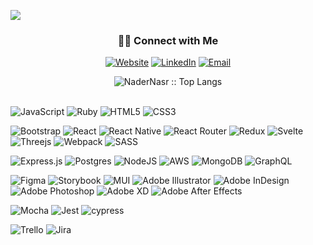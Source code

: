![](https://hit.yhype.me/github/profile?user_id=35424606)
<h3 align="center"> 🤝🏻 Connect with Me </h3>

<p align="center">
<a href="https://www.nadernasr.ca" target="_blank"><img alt="Website" src="https://img.shields.io/badge/Website-www.nadernasr.ca-blue?style=flat&logo=google-chrome"></a>
<a href="https://www.linkedin.com/in/nnasr/" target="_blank"><img alt="LinkedIn" src="https://img.shields.io/badge/LinkedIn-@nnasr-blue?style=flat&logo=linkedin"></a>
<!-- <a href="https://stackoverflow.com/users/8519896/anand-mainali?tab=profile" target="_blank"><img alt="Stack Overflow" src="https://img.shields.io/badge/Stackoverflow-Anand%20Mainali-blue?style=flat&logo=stackoverflow"></a> -->
<a href="mailto:nadernasr7@gmail.com"><img alt="Email" src="https://img.shields.io/badge/Email-nadernasr7@gmail.com-blue?style=flat&logo=gmail"></a>
</p>

<div align="center">
<img src="https://github-readme-stats.vercel.app/api/top-langs/?username=NaderNasr&langs_count=10&theme=tokyonight&layout=compact" alt="NaderNasr :: Top Langs" />
</div>

<br/>

![JavaScript](https://img.shields.io/badge/javascript-%23323330.svg?style=for-the-badge&logo=javascript&logoColor=%23F7DF1E)
![Ruby](https://img.shields.io/badge/ruby-%23CC342D.svg?style=for-the-badge&logo=ruby&logoColor=white)
![HTML5](https://img.shields.io/badge/html5-%23E34F26.svg?style=for-the-badge&logo=html5&logoColor=white)
![CSS3](https://img.shields.io/badge/css3-%231572B6.svg?style=for-the-badge&logo=css3&logoColor=white)


![Bootstrap](https://img.shields.io/badge/bootstrap-%23563D7C.svg?style=for-the-badge&logo=bootstrap&logoColor=white)
![React](https://img.shields.io/badge/react-%2320232a.svg?style=for-the-badge&logo=react&logoColor=%2361DAFB)
![React Native](https://img.shields.io/badge/react_native-%2320232a.svg?style=for-the-badge&logo=react&logoColor=%2361DAFB)
![React Router](https://img.shields.io/badge/React_Router-CA4245?style=for-the-badge&logo=react-router&logoColor=white)
![Redux](https://img.shields.io/badge/redux-%23593d88.svg?style=for-the-badge&logo=redux&logoColor=white)
![Svelte](https://img.shields.io/badge/svelte-%23f1413d.svg?style=for-the-badge&logo=svelte&logoColor=white)
![Threejs](https://img.shields.io/badge/threejs-black?style=for-the-badge&logo=three.js&logoColor=white)
![Webpack](https://img.shields.io/badge/webpack-%238DD6F9.svg?style=for-the-badge&logo=webpack&logoColor=black)
![SASS](https://img.shields.io/badge/SASS-hotpink.svg?style=for-the-badge&logo=SASS&logoColor=white)


![Express.js](https://img.shields.io/badge/express.js-%23404d59.svg?style=for-the-badge&logo=express&logoColor=%2361DAFB)
![Postgres](https://img.shields.io/badge/postgres-%23316192.svg?style=for-the-badge&logo=postgresql&logoColor=white)
![NodeJS](https://img.shields.io/badge/node.js-6DA55F?style=for-the-badge&logo=node.js&logoColor=white)
![AWS](https://img.shields.io/badge/AWS-%23FF9900.svg?style=for-the-badge&logo=amazon-aws&logoColor=white)
![MongoDB](https://img.shields.io/badge/MongoDB-%234ea94b.svg?style=for-the-badge&logo=mongodb&logoColor=white)
![GraphQL](https://img.shields.io/badge/-GraphQL-E10098?style=for-the-badge&logo=graphql&logoColor=white)

![Figma](https://img.shields.io/badge/figma-%23F24E1E.svg?style=for-the-badge&logo=figma&logoColor=white)
![Storybook](https://img.shields.io/badge/-Storybook-FF4785?style=for-the-badge&logo=storybook&logoColor=white)
![MUI](https://img.shields.io/badge/MUI-%230081CB.svg?style=for-the-badge&logo=mui&logoColor=white)
![Adobe Illustrator](https://img.shields.io/badge/adobe%20illustrator-%23FF9A00.svg?style=for-the-badge&logo=adobe%20illustrator&logoColor=white)
![Adobe InDesign](https://img.shields.io/badge/Adobe%20InDesign-49021F?style=for-the-badge&logo=adobeindesign&logoColor=white)
![Adobe Photoshop](https://img.shields.io/badge/adobe%20photoshop-%2331A8FF.svg?style=for-the-badge&logo=adobe%20photoshop&logoColor=white)
![Adobe XD](https://img.shields.io/badge/Adobe%20XD-470137?style=for-the-badge&logo=Adobe%20XD&logoColor=#FF61F6)
![Adobe After Effects](https://img.shields.io/badge/Adobe%20After%20Effects-9999FF.svg?style=for-the-badge&logo=Adobe%20After%20Effects&logoColor=white)


![Mocha](https://img.shields.io/badge/-mocha-%238D6748?style=for-the-badge&logo=mocha&logoColor=white)
![Jest](https://img.shields.io/badge/-jest-%23C21325?style=for-the-badge&logo=jest&logoColor=white)
![cypress](https://img.shields.io/badge/-cypress-%23E5E5E5?style=for-the-badge&logo=cypress&logoColor=058a5e)


![Trello](https://img.shields.io/badge/Trello-%23026AA7.svg?style=for-the-badge&logo=Trello&logoColor=white)
![Jira](https://img.shields.io/badge/jira-%230A0FFF.svg?style=for-the-badge&logo=jira&logoColor=white)




<!-- [![Nader's GitHub stats](https://github-readme-stats.vercel.app/api?username=nadernasr&count_private=true&show_icons=true&theme=codeSTACKr&hide=stars,contribs)](https://github.com/NaderNasr?tab=repositories) -->



